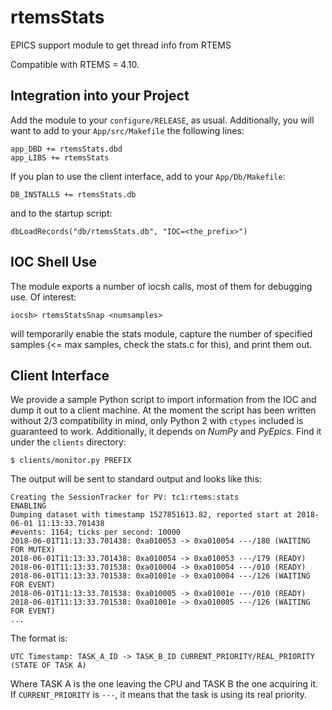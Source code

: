 # rtemsStats

EPICS support module to get thread info from RTEMS

Compatible with RTEMS = 4.10.

## Integration into your Project

Add the module to your `configure/RELEASE`, as usual. Additionally, you will
want to add to your `App/src/Makefile` the following lines:

```
app_DBD += rtemsStats.dbd
app_LIBS += rtemsStats
```

If you plan to use the client interface, add to your `App/Db/Makefile`:

```
DB_INSTALLS += rtemsStats.db
```

and to the startup script:

```
dbLoadRecords("db/rtemsStats.db", "IOC=<the_prefix>")
```

## IOC Shell Use

The module exports a number of iocsh calls, most of them for debugging use. Of
interest:

```
iocsh> rtemsStatsSnap <numsamples>
```

will temporarily enable the stats module, capture the number of specified
samples (<= max samples, check the stats.c for this), and print them out.

## Client Interface

We provide a sample Python script to import information from the IOC and
dump it out to a client machine. At the moment the script has been written
without 2/3 compatibility in mind, only Python 2 with `ctypes` included is
guaranteed to work. Additionally, it depends on *NumPy* and *PyEpics*. Find it
under the `clients` directory:

```
$ clients/monitor.py PREFIX
```

The output will be sent to standard output and looks like this:

```
Creating the SessionTracker for PV: tc1:rtems:stats
ENABLING
Dumping dataset with timestamp 1527851613.82, reported start at 2018-06-01 11:13:33.701438
#events: 1164; ticks per second: 10000
2018-06-01T11:13:33.701438: 0xa010053 -> 0xa010054 ---/180 (WAITING FOR MUTEX)
2018-06-01T11:13:33.701438: 0xa010054 -> 0xa010053 ---/179 (READY)
2018-06-01T11:13:33.701538: 0xa010004 -> 0xa010054 ---/010 (READY)
2018-06-01T11:13:33.701538: 0xa01001e -> 0xa010004 ---/126 (WAITING FOR EVENT)
2018-06-01T11:13:33.701538: 0xa010005 -> 0xa01001e ---/010 (READY)
2018-06-01T11:13:33.701538: 0xa01001e -> 0xa010005 ---/126 (WAITING FOR EVENT)
...
```

The format is:

```
UTC Timestamp: TASK_A_ID -> TASK_B_ID CURRENT_PRIORITY/REAL_PRIORITY (STATE OF TASK A)
```

Where TASK A is the one leaving the CPU and TASK B the one acquiring it.
If `CURRENT_PRIORITY` is `---`, it means that the task is using its real
priority.
